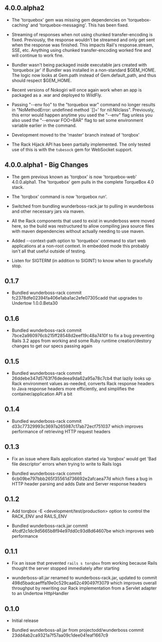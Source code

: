 ## 4.0.0.alpha2

* The 'torquebox' gem was missing gem dependencies on
  'torquebox-caching' and 'torquebox-messaging'. This has been fixed.

* Streaming of responses when not using chunked transfer-encoding is
  fixed. Previously, the response wouldn't be streamed and only get
  sent when the response was finished. This impacts Rail's
  response.stream, SSE, etc. Anything using chunked transfer-encoding
  worked fine and will continue to work fine.

* Bundler wasn't being packaged inside executable jars created with
  'torquebox jar' if Bundler was installed in a non-standard
  $GEM_HOME. The logic now looks at Gem.path instead of
  Gem.default_path, and thus should respect $GEM_HOME.

* Recent versions of Nokogiri will once again work when an app is
  packaged as a .war and deployed to WildFly.

* Passing "--env foo" to the "torquebox war" command no longer results
  in "NoMethodError: undefined method `[]=' for
  nil:Nilclass". Previously, this error would happen anytime you used
  the "--env" flag unless you also used the "--envvar FOO=BAR" flag to
  set some environment variable earlier in the command.

* Development moved to the 'master' branch instead of 'torqbox'

* The Rack Hijack API has been partially implemented. The only tested
  use of this is with the `tubesock` gem for WebSocket support.

## 4.0.0.alpha1 - Big Changes

* The gem previous known as 'torqbox' is now 'torquebox-web'
  4.0.0.alpha1. The 'torquebox' gem pulls in the complete TorqueBox
  4.0 stack.

* The 'torqbox' command is now 'torquebox run'.

* Switched from bundling wunderboss-rack.jar to pulling in wunderboss
  and other necessary jars via maven.

* All the Rack components that used to exist in wunderboss were moved
  here, so the build was restructured to allow compiling java source
  files with maven dependencies without actually needing to use maven.

* Added --context-path option to 'torquebox' command to start web
  applications at a non-root context. In embedded mode this probably
  isn't all that useful outside of testing.

* Listen for SIGTERM (in addition to SIGINT) to know when to
  gracefully stop.

## 0.1.7

* Bundled wunderboss-rack commit
  fc2378dfe02394fa406e1aba1ac2efe07305cadd that upgrades to Undertow
  1.0.0.Beta30

## 0.1.6

* Bundled wunderboss-rack commit
  7bce2a980976cb215ff28548d2eef19c48a7410f to fix a bug preventing
  Rails 3.2 apps from working and some Ruby runtime creation/destory
  changes to get our specs passing again

## 0.1.5

* Bundled wunderboss-rack commit
  26ddebe347d5763f76dedeea9da62a95a78c7cb4 that lazily looks up Rack
  environment values as-needed, converts Rack response headers to Java
  response headers more efficiently, and simplifies the
  container/application API a bit

## 0.1.4

* Bundled wunderboss-rack commit
  d33c77329993c3697a265987c17ab72ecf751037 which improves performance
  of retrieving HTTP request headers

## 0.1.3

* Fix an issue where Rails application started via 'torqbox' would get
  'Bad file descriptor' errors when trying to write to Rails logs

* Bundled wunderboss-rack commit
  6cb09be797bbb265f35561d736692e2afcaea77d which fixes a bug in HTTP
  header parsing and adds Date and Server response headers


## 0.1.2

* Add torqbox -E <development/test/production> option to control the
  RACK_ENV and RAILS_ENV

* Bundled wunderboss-rack.jar commit
  4fcdf2c1dc9d5665b8f94e97dd0c93d8d64607be which improves web
  performance

## 0.1.1

* Fix an issue that prevented `rails s torqbox` from working because
  Rails thought the server stopped immediately after starting

* wunderboss-all.jar renamed to wunderboss-rack.jar, updated to commit
  498d5badcaefffa19e0c529caa62c490497f3079 which improves overall
  throughput by rewriting our Rack implementation from a Servlet
  adapter to an Undertow HttpHandler

## 0.1.0

* Initial release

* Bundled wunderboss-all.jar from projectodd/wunderboss commit
  23dd4ab2ca9321a7f57aa09c1dee041eaf1667c9
